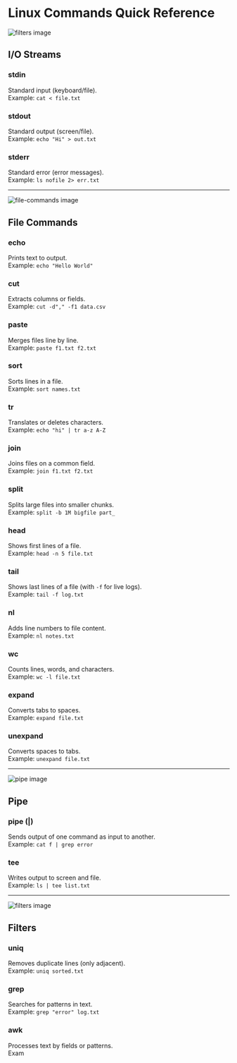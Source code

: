 # Linux Commands Quick Reference

![filters image](images/1.png)
## I/O Streams

### stdin
Standard input (keyboard/file).  
Example: `cat < file.txt`  

### stdout
Standard output (screen/file).  
Example: `echo "Hi" > out.txt`  

### stderr
Standard error (error messages).  
Example: `ls nofile 2> err.txt`  

---

![file-commands image](images/2.png)  
## File Commands

### echo
Prints text to output.  
Example: `echo "Hello World"`  

### cut
Extracts columns or fields.  
Example: `cut -d"," -f1 data.csv`  

### paste
Merges files line by line.  
Example: `paste f1.txt f2.txt`  

### sort
Sorts lines in a file.  
Example: `sort names.txt`  

### tr
Translates or deletes characters.  
Example: `echo "hi" | tr a-z A-Z`  

### join
Joins files on a common field.  
Example: `join f1.txt f2.txt`  

### split
Splits large files into smaller chunks.  
Example: `split -b 1M bigfile part_`  

### head
Shows first lines of a file.  
Example: `head -n 5 file.txt`  

### tail
Shows last lines of a file (with `-f` for live logs).  
Example: `tail -f log.txt`  

### nl
Adds line numbers to file content.  
Example: `nl notes.txt`  

### wc
Counts lines, words, and characters.  
Example: `wc -l file.txt`  

### expand
Converts tabs to spaces.  
Example: `expand file.txt`  

### unexpand
Converts spaces to tabs.  
Example: `unexpand file.txt`  

---

![pipe image](images/3.png)  
## Pipe

### pipe (|)
Sends output of one command as input to another.  
Example: `cat f | grep error`  

### tee
Writes output to screen and file.  
Example: `ls | tee list.txt`  

---

![filters image](images/3.png)  
## Filters

### uniq
Removes duplicate lines (only adjacent).  
Example: `uniq sorted.txt`  

### grep
Searches for patterns in text.  
Example: `grep "error" log.txt`  

### awk
Processes text by fields or patterns.  
Exam
